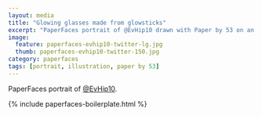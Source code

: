 ```yaml
---
layout: media
title: "Glowing glasses made from glowsticks"
excerpt: "PaperFaces portrait of @EvHip10 drawn with Paper by 53 on an iPad."
image: 
  feature: paperfaces-evhip10-twitter-lg.jpg
  thumb: paperfaces-evhip10-twitter-150.jpg
category: paperfaces
tags: [portrait, illustration, paper by 53]
---
```


PaperFaces portrait of [@EvHip10](http://twitter.com/EvHip10).

{% include paperfaces-boilerplate.html %}